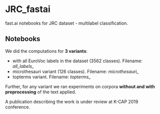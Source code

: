 # JRC_fastai
fast.ai notebooks for JRC dataset - multilabel classification.

## Notebooks

We did the computations for **3 variants**: 

* with all EuroVoc labels in the dataset (3562 classes). Filename: *all_labels_*
* microthesauri variant (126 classes). Filename: *microthesauri_*
* topterms variant. Filename: *topterms_*

Further, for any variant we ran experiments on corpora **without and with preprocessing** of the text applied.

A publication describing the work is under review at K-CAP 2019 conference.
